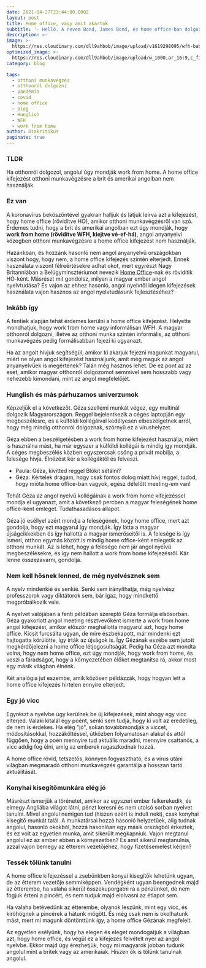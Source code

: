 ```yaml
---
date: 2021-04-27T23:44:00.000Z
layout: post
title: Home office, vagy amit akartok
subtitle: '- Helló. A nevem Bond, James Bond, és home office-ban dolgozom. - A Belügyminisztériumban? Hát már nem az MI6-nél? - Úgy értem otthonról dolgozom. - WFH? Miért nem ezzel kezdted?'
description: >-
image: >-
  https://res.cloudinary.com/dll9ahbob/image/upload/v1619298095/wfh-baby_x8npt0.jpg  
optimized_image: >-
  https://res.cloudinary.com/dll9ahbob/image/upload/w_1000,ar_16:9,c_fill,g_auto,e_sharpen/v1619298095/wfh-baby_x8npt0.jpg
category: blog

tags:
  - otthoni munkavégzés
  - otthonról dolgozni
  - pandémia
  - covid
  - home office
  - blog
  - Hunglish
  - WFH
  - work from home
author: Diakritikus
paginate: true
---
```


### TLDR
Ha otthonról dolgozol, angolul úgy mondják work from home. A home office kifejezést otthoni munkavégzésre a brit és amerikai angolban nem használják.

### Ez van
A koronavírus beköszöntével gyakran halljuk és látjuk leírva azt a kifejezést, hogy home office (rövidítve HO), amikor otthoni munkavégzésről van szó. Érdemes tudni, hogy a brit és amerikai angolban ezt úgy mondják, hogy **work from home (rövidítve WFH, kiejtve vé-ef-há)**, angol anyanyelvi közegben otthoni munkavégzésre a home office kifejezést nem használják. 

Hazánkban, és hozzánk hasonló nem angol anyanyelvű országokban viszont hogy, hogy nem, a home office kifejezés szintén elterjedt. Ennek használata viszont félreértésekre adhat okot, mert egyrészt Nagy Britanniában a Belügyminsztériumot nevezik [Home Office](https://en.wikipedia.org/wiki/Home_Office)-nak és rövidítik HO-ként. Másrészt mit gondolsz, milyen a magyar ember angol nyelvtudása? És vajon az ehhez hasonló, angol nyelvtől idegen kifejezések használata vajon hasznos az angol nyelvtudásunk fejlesztéséhez?

### Inkább így
A fentiek alapján tehát érdemes kerülni a home office kifejezést. Helyette mondhatjuk, hogy work from home vagy informálisan WFH. A magyar otthonról dolgozni, illetve az otthoni munka szintén informális, az otthoni munkavégzés pedig formálisabban fejezi ki ugyanazt.

Ha az angolt hívjuk segítségül, amikor ki akarjuk fejezni magunkat magyarul, miért ne olyan angol kifejezést használjunk, amit még maguk az angol anyanyelvűek is megértenek? Talán még hasznos lehet. De ez pont az az eset, amikor magyar otthonról dolgozomot semmivel sem hosszabb vagy nehezebb kimondani, mint az angol megfelelőjét.

### Hunglish és más párhuzamos univerzumok
Képzeljük el a következőt. Géza szellemi munkát végez, egy multinál dolgozik Magyarországon. Reggel bejelentkezik a céges laptopján egy megbeszélésre, és a külföldi kollégáival kedélyesen elbeszélgetnek arról, hogy még mindig otthonról dolgoznak, szörnyű ez a vírushelyzet.

Géza ebben a beszélgetésben a work from home kifejezést használja, miért is használna mást, ha már egyszer a külföldi kollégái is mindig így mondják. A céges megbeszélés közben egyszercsak csöng a privát mobilja, a felesége hívja. Elnézést kér a kollégáktól és felveszi. 

  - Paula: Géza, kivitted reggel Blökit sétálni?
  - Géza: Kértelek drágám, hogy csak fontos dolog miatt hívj reggel, tudod, hogy mióta home office-ban vagyok, egész délelőtt meeting-em van!

Tehát Géza az angol nyelvű kollégáinak a work from home kifejezéssel mondja el ugyanazt, amit a következő percben a magyar 
feleségének home office-ként emleget. Tudathasadásos állapot. 

Géza jó eséllyel azért mondja a feleségének, hogy home office, mert azt gondolja, hogy ezt magyarul így mondják. Így látta a magyar újságcikkekben és így hallotta a magyar ismerőseitől is. A felesége is így ismeri, otthon egymás között is mindig home office-ként emlegetik az otthoni munkát. Az is lehet, hogy a felesége nem jár angol nyelvű megbeszélésekre, és így nem hallott a work from home kifejezésről. Kár lenne összezavarni, gondolja.

### Nem kell hősnek lenned, de még nyelvésznek sem
A nyelv mindenkié és senkié. Senki sem irányíthatja, még nyelvész professzorok vagy diktátorok sem, bár igaz, hogy mindkettő megpróbálkozik vele.

A nyelvet valójában a fenti példában szereplő Géza formálja elsősorban. Géza gyakorlott angol meeting résztvevőként ismerte a work from home angol kifejezést, amikor először meghallotta magyarul azt, hogy home office. Kicsit furcsálta ugyan, de mire észbekapott, már mindenki ezt hajtogatta körülötte, így írták az újságok is. Így Gézának eszébe sem jutott megkérdőjelezni a home office létjogosultságát. Pedig ha Géza azt mondta volna, hogy nem home office, ezt úgy mondják, hogy work from home, és veszi a fáradságot, hogy a környezetében élőket megtanítsa rá, akkor most egy másik világban élnénk.

Két analógia jut eszembe, amik közösen példázzák, hogy hogyan lett a home office kifejezés hirtelen ennyire elterjedt.

### Egy jó vicc
Egyrészt a nyelvbe úgy kerülnek be új kifejezések, mint ahogy egy vicc elterjed. Valaki kitalál egy poént, senki sem tudja, hogy ki volt az eredetileg, de nem is érdekes. Ha  elég "jó", sokan továbbmondják a viccet, módosításokkal, hozzáköltéssel, útközben folyamatosan alakul és attól függően, hogy a poén mennyire tud aktuális maradni, mennyire csattanós, a vicc addig fog élni, amíg az emberek ragaszkodnak hozzá. 

A home office rövid, tetszetős, könnyen fogyasztható, és a vírus utáni világban megmaradó otthoni munkavégzés garantálja a hosszan tartó aktuálitását.

### Konyhai kisegítőmunkára elég jó
Másrészt ismerjük a törénetet, amikor az egyszeri ember felkerekedik, és elmegy Angliába világot látni, pénzt keresni és nem utolsó sorban nyelvet tanulni. Mivel angolul nemigen tud (hiszen ezért is indult neki), csak konyhai kisegítő munkát talál. A munkatársai  hozzá hasonló helyzetűek, alig tudnak angolul, hasonló okokból, hozzá hasonlóan egy másik országból érkeztek, és ez volt az egyetlen munka, amit sikerült megkapniuk. Vajon megtanul angolul ez az ember ebben a környezetben? És amit sikerül megtanulnia, azzal vajon bemegy az étterem vezetőjéhez, hogy fizetésemelést kérjen?

### Tessék tőlünk tanulni
A home office kifejezéssel a zsebünkben konyai kisegítők lehetünk ugyan, de az étterem vezetője semmiképpen. Vendégként ugyan beengednek majd az étterembe, ha valaha sikerül összekuporgatni rá a pénzünket, de nem fogjuk érteni a pincért, és nem tudjuk majd elolvasni az étlapot sem.

Ha valaha betévedünk az étterembe, olyanok leszünk, mint egy vicc, és kiröhögnek a pincérek a hátunk mögött. És még csak nem is okolhatunk mást, mert mi magunk döntönttünk így, a home office Gézának megfelelt.

Az egyetlen esélyünk, hogy ha elegen és eleget mondogatjuk a világban azt, hogy home office, és végül ez a kifejezés felvételt nyer az angol nyelvbe. Ekkor majd úgy érezhetjük, hogy mi magyarok jobban tudunk angolul mint a britek vagy az amerikaiak. Hiszen ők is tőlünk tanulnak angolul.



